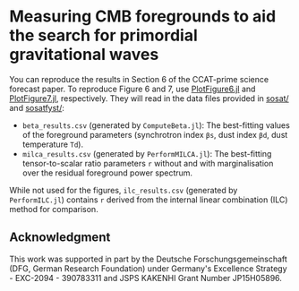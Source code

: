 # Measuring CMB foregrounds to aid the search for primordial gravitational waves

You can reproduce the results in Section 6 of the CCAT-prime science forecast paper. To reproduce Figure 6 and 7, use [PlotFigure6.jl](https://github.com/komatsu5147/CleanCMB.jl/tree/master/ccatprime/sciencepaper/PlotFigure6.jl) and  [PlotFigure7.jl](https://github.com/komatsu5147/CleanCMB.jl/tree/master/ccatprime/sciencepaper/PlotFigure7.jl), respectively. They will read in the data files provided in [sosat/](https://github.com/komatsu5147/CleanCMB.jl/tree/master/ccatprime/sciencepaper/sosat) and [sosatfyst/](https://github.com/komatsu5147/CleanCMB.jl/tree/master/ccatprime/sciencepaper/sosatfyst):
- `beta_results.csv` (generated by `ComputeBeta.jl`): The best-fitting values of the foreground parameters (synchrotron index `βs`, dust index `βd`, dust temperature `Td`).
- `milca_results.csv` (generated by `PerformMILCA.jl`): The best-fitting tensor-to-scalar ratio parameters `r` without and with marginalisation over the residual foreground power spectrum.

While not used for the figures, `ilc_results.csv` (generated by `PerformILC.jl`) contains `r` derived from the internal linear combination (ILC) method for comparison.



## Acknowledgment

This work was supported in part by the Deutsche Forschungsgemeinschaft (DFG, German Research Foundation) under Germany's Excellence Strategy - EXC-2094 - 390783311 and JSPS KAKENHI Grant Number JP15H05896.
